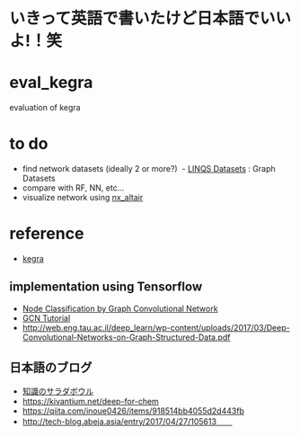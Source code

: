 # いきって英語で書いたけど日本語でいいよ!！笑

# eval_kegra
evaluation of kegra

# to do
- find network datasets (ideally 2 or more?)
  - [LINQS Datasets](https://linqs.soe.ucsc.edu/data) : Graph Datasets
- compare with RF, NN, etc...
- visualize network using [nx_altair](https://github.com/Zsailer/nx_altair)

# reference
- [kegra](https://github.com/tkipf/keras-gcn)  
  
## implementation using Tensorflow
- [Node Classification by Graph Convolutional Network](https://www.experoinc.com/post/node-classification-by-graph-convolutional-network)  
- [GCN Tutorial](https://github.com/dbusbridge/gcn_tutorial)  
- http://web.eng.tau.ac.il/deep_learn/wp-content/uploads/2017/03/Deep-Convolutional-Networks-on-Graph-Structured-Data.pdf  

## 日本語のブログ
- [知識のサラダボウル](https://omedstu.jimdo.com/2018/05/13/keras%E3%81%AB%E3%82%88%E3%82%8Bgraph-convolutional-networks/)  　　
- https://kivantium.net/deep-for-chem  
- https://qiita.com/inoue0426/items/918514bb4055d2d443fb  
- http://tech-blog.abeja.asia/entry/2017/04/27/105613　　

